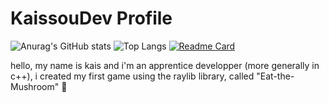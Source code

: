 # KaissouDev Profile

![Anurag's GitHub stats](https://github-readme-stats.vercel.app/api?username=KaissouDev&show_icons=true&theme=transparent)
![Top Langs](https://github-readme-stats.vercel.app/api/top-langs/?username=KaissouDev&hide_progress=true)
[![Readme Card](https://github-readme-stats.vercel.app/api/pin/?username=KaissouDev&repo=Eat-The-Mushroom)](https://github.com/anuraghazra/github-readme-stats)

hello, my name is kais and i'm an apprentice developper (more generally in c++), i created my first game using the raylib library, called "Eat-the-Mushroom" 🍄
